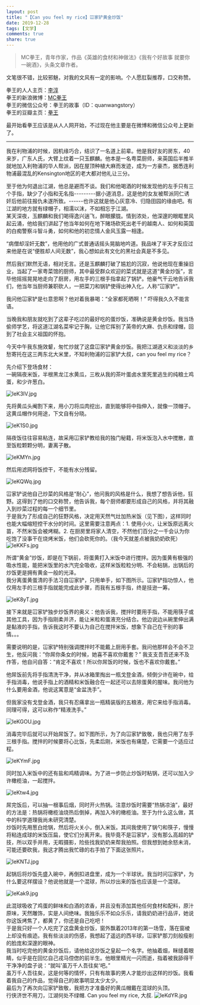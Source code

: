 ```yaml
---
layout: post
title: "【Can you feel my rice】冚家铲黄金炒饭"
date: 2019-12-28
tags: [文学]
comments: true
share: true
---
```


> MC拳王，青年作家，作品《英雄的食材和神做法》《我有个好故事 就要你一碗酒》，头条文章作者。

文笔很不错，比较邪魅，对我的文风有一定的影响。个人愿肛裂推荐，口交称赞。

拳王的人人主页：[李淳](http://www.renren.com/1187250835/)<br/>拳王的新浪微博：[MC拳王](https://weibo.com/delontewest)<br/>拳王的微信公众号：拳王的故事（ID：quanwangstory）<br/>拳王的豆瓣主页：[拳王](https://www.douban.com/people/60502059/)

最开始看拳王应该是从人人网开始，不过现在他主要是在微博和微信公众号上更新了。

---

我在利物浦的时候，因机缘巧合，结识了一名道上前辈。他是我好友的房东，40来岁，广东人氏，大臂上纹着一只玉麒麟。他本是一名粤菜厨师，来英国后半推半就地加入利物浦的华人帮派，因在屋顶种植大麻而发迹，成为一方豪杰，据悉连利物浦最混乱的Kensington地区的老大都对他礼让三分。

至于他为何退出江湖，他总是避而不谈。我们和他喝酒的时候发现他的左手只有三个手指，缺少了小指和无名指---------据小道消息，这是他的女友被帮派同仁诱奸后他前往报仇未遂所致。------也许这就是他心灰意冷、归隐田园的缘由吧。有江湖的地方就有绿帽子，相濡以沫，不如相忘于江湖。<br/>某天深夜，玉麒麟和我们喝得逸兴遄飞，醉眼朦胧。情到浓处，他深邃的眼眶里风起云涌，他给我们讲起了他当年如何在地下赌场砍死出老千的越南人、如何和英国的白痴警察斗智斗勇，如何和他的初恋情人金风玉露一相逢。

“病僧却淫奸无数”，他用他的广式普通话摇头晃脑地吟道。我品味了半天才反应过来他是在说“便胜却人间无数”，我心想如此有文化的黑社会真是不多见。

然后我们默然无语，相对无言。还是玉麒麟打破了尴尬的沉寂，他说他现在重操旧业，当起了一家粤菜馆的厨师，其中最受群众欢迎的菜式就是这道“黄金炒饭”，言毕他摇摇晃晃地走向了厨房，用左手的三根手指拿起了锅铲。他豪气干云地告诉我们，他当年当厨师兼职砍人，一把菜刀和锅铲使得出神入化，人称“冚家铲”。

我问他冚家铲是乜意思啊？他对着我暴喝：“全家都死晒啊！” 吓得我久久不能言语。

当晚我和朋友就吃到了这辈子吃过的最好吃的蛋炒饭，准确说是黄金炒饭。我当场偷师学艺，将这道江湖名菜牢记于胸，让他它挥别了英帝的大麻、仇杀和绿帽，回到了社会主义祖国的怀抱。

今天中午我东施效颦，匆忙炒就了这盘冚家铲黄金炒饭。我把江湖道义和淡淡的乡愁寄托在这三两东北大米里，不知利物浦的冚家铲大叔，can you feel my rice？

先介绍下登场食材：<br/>一碗隔夜米饭，半根黑龙江水黄瓜，三枚从我的茶叶蛋卤水里死里逃生的纯粮土鸡蛋，和少许葱白。

![leK3lV.jpg](https://s2.ax1x.com/2019/12/28/leK3lV.jpg)

先将黄瓜头阉割下来，用小刀将瓜肉挖出，直到能够将中指伸入，就像一顶帽子。这黄瓜帽作何用途，下文自有分晓。

![leK1S0.jpg](https://s2.ax1x.com/2019/12/28/leK1S0.jpg)

隔夜饭往往容易粘连，故采用冚家铲教给我的独门秘籍，将米饭泡入水中搅散，直至饭粒颗颗分明，妻离子散。

![leKMYn.jpg](https://s2.ax1x.com/2019/12/28/leKMYn.jpg)

然后用滤网将饭控干，不能有水分残留。

![leKQWq.jpg](https://s2.ax1x.com/2019/12/28/leKQWq.jpg)

冚家铲说他自己炒菜的风格是“耐心”，他问我的风格是什么，我想了想告诉他，狂野。这得到了他的口交称赞，他告诉我，每个厨师都要形成自己的风格，并将其融入到炒菜过程的每一个细节里。<br/>于是我为了形成自己的狂野风格，决定用天然气灶加热米饭（见下图），这样同时也能大幅缩短控干水分的时间。这里需要注意两点：1. 使用小火，让米饭原远离火苗，不然米饭会被烤糊。2. 在厨房里将家人清空，不然他们百分之一千会认为你吃饱了没事干在烧烤米饭，他们会砍死你的。（我今天就差点被我奶奶砍死）
![leKKFs.jpg](https://s2.ax1x.com/2019/12/28/leKKFs.jpg)

所谓“黄金”炒饭，即是在下锅前，将蛋黄打入米饭中进行搅拌。因为蛋黄有极强的吸水性能，能把米饭里的水汽完全吸收，这样米饭粒粒分明、不会粘锅，出锅后的炒饭更是拥有黄金一般的光泽。<br/>我分离蛋黄蛋清的手法习自冚家铲，只用单手，如下图所示。冚家铲指功惊人，他仅用左手的三根手指就能完成此步骤，而我有五根手指，终是技逊一筹。

![leK8yT.jpg](https://s2.ax1x.com/2019/12/28/leK8yT.jpg)

接下来就是冚家铲独步炒饭界的奥义：他告诉我，搅拌时要用手指，不能用筷子或其他工具，因为手指刚柔并济，能让米粒和蛋液充分结合。他边说边从碗里伸出满是黏液的手指，告诉我这时不要认为自己在搅拌米饭，想象下自己在干别的事情。。。

需要说明的是，冚家铲特别强调搅拌时不能戴上厨用手套。我问他那样会不会不卫生，他反问我：”你屌你条女的时候，她喜不喜欢你戴套？” 我支支吾吾还来不及作答，他自问自答：“肯定不喜欢！所以你屌饭的时候，饭也不喜欢你戴套。”

他屌饭前先将手指清洗干净，并从冰箱里掏出一瓶戈登金酒，倾倒少许在碗中，给手指消毒，他说手指上的酒精和米饭融合在一起还可以去除蛋黄的腥味。我问他为什么要用金酒，他说这寓意是“金盆洗手”。

但我家没有戈登金酒，我只有忍痛拿出一瓶精装版的五粮液，用它来给手指消毒。同理可得，这可以称作“精液洗手。”

![leKGOU.jpg](https://s2.ax1x.com/2019/12/28/leKGOU.jpg)

消毒完毕后就可以开始屌饭了。如下图所示，为了向冚家铲致敬，我也只用了左手三根手指。搅拌的时候要将心比饭，先柔后刚，米饭也有痛楚，它需要一个适应过程。

![leKYmF.jpg](https://s2.ax1x.com/2019/12/28/leKYmF.jpg)

同时加入米饭中的还有盐和鸡精调味。为了进一步防止炒饭时粘锅，还可以加入少许橄榄油，一起搅拌。

![leKtw4.jpg](https://s2.ax1x.com/2019/12/28/leKtw4.jpg)

屌完饭后，可以抽一根事后烟，同时开火热锅。注意炒饭时需要“热锅凉油”，最好的方法是：热锅将橄榄油烧热后倒掉，再加入冷的橄榄油。至于为什么这么做，其中的科学道理我尚未研究清楚。<br/>炒饭时先用葱白炝锅，然后将火关小，倒入米饭。其间我使用了锅勺和筷子，慢慢将粘连成球的米饭压扁，使它们分离开来。我毕竟不是冚家铲，没有那么高超的铲技，所以双手并用，无暇摄影，险些找我奶奶来帮我拍照。但我想到她余怒未消，可能还要砍我，我这才腾出我忙碌的右手拍了下面这张照片。

![leKNTJ.jpg](https://s2.ax1x.com/2019/12/28/leKNTJ.jpg)

起锅后将炒饭先盛入碗中，再倒扣进盘里，成为一个半球状。我当时问冚家铲，为什么要这样摆设？他说他就是一个混球，所以炒出来的饭也应该是一个混球。

![leKak9.jpg](https://s2.ax1x.com/2019/12/28/leKak9.jpg)

此混球吸收了鸡蛋的鲜味和白酒的浓香，并且没有添加其他任何食材和配料，原汁原味，天然雕饰，实是人间绝味。我独乐乐不如众乐乐，请我奶奶进行品评，她说你这饭烤焦了，都黄了，你还是自己吃吧！<br/>于是我只好一个人吃完了这盘黄金炒饭，窗外飘着2013年的第一场雪，落在窗棱上却没有痕迹。我有些淡淡的伤感，我想起了遥远的西半球，冚家铲那刀刻般瘦削的脸庞和深邃的眼神。<br/>我当时吃完他的黄金炒饭后，请他给这炒饭之皇起一个名字。他抽着烟，眯缝着眼睛，似乎是在回忆自己戎马倥偬的前半生。他眼里精光一闪而逝，指着被我舔得干干净净的盘子说：“就叫'虽万千人吾往矣'吧。”<br/>虽万千人吾往矣，这是何等的情怀，只有有故事的男人才能炒出这样的炒饭。我看着我自己的作品，觉得自己的故事明显太少太少。<br/>最后为了再次向冚家铲致敬，我把方才准备好的黄瓜帽戴在混球的头顶。<br/>行侠济世不用刀，江湖何处不绿帽. Can you feel my rice, 大叔.
![leKdYR.jpg](https://s2.ax1x.com/2019/12/28/leKdYR.jpg)